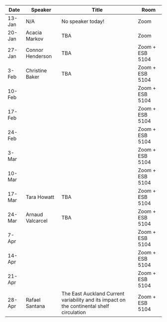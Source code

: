 Date  |  Speaker                                            |  Title                                                                                                |  Room
---------|-----------------------------------------------------|---------------------------------------------------------------------------------------------------------------------|------
13-Jan   |  N/A                                             |  No speaker today!                                                                                         |  Zoom
20-Jan   |  Acacia Markov                                         |  TBA                                                                                          |  Zoom
27-Jan   |  Connor Henderson                                          |  TBA                                                                                       |  Zoom + ESB 5104
3-Feb   |   Christine Baker                                            |  TBA                                                                                    |  Zoom + ESB 5104
10-Feb   |                                            |                                                                                              |  Zoom + ESB 5104
17-Feb   |                                               |                                                                                            |  Zoom + ESB 5104
24-Feb   |                                            |                                                                                           |  Zoom + ESB 5104
3-Mar   |                                             |                                                                                              |  Zoom + ESB 5104
10-Mar   |                                                |                                                                                             |  Zoom + ESB 5104
17-Mar   |  Tara Howatt                                          |  TBA                                                                                        |  Zoom + ESB 5104
24-Mar   |  Arnaud Valcarcel                                              |  TBA                                                                                            |  Zoom + ESB 5104
7-Apr   |                                             |                                                                                             |  Zoom + ESB 5104
14-Apr   |                                            |                                                                                              |  Zoom + ESB 5104
21-Apr   |                                              |                                                                                             |  Zoom + ESB 5104
28-Apr   |    Rafael Santana                                        |  The East Auckland Current variability and its impact on the continental shelf circulation                                                                                           |  Zoom + ESB 5104
